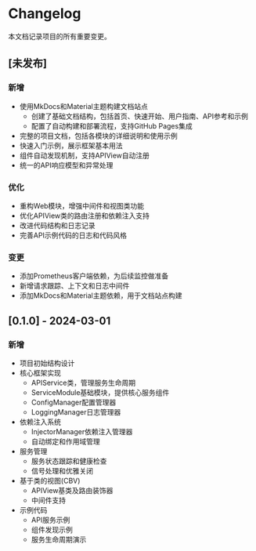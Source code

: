 # Changelog

本文档记录项目的所有重要变更。

## [未发布]

### 新增
- 使用MkDocs和Material主题构建文档站点
  - 创建了基础文档结构，包括首页、快速开始、用户指南、API参考和示例
  - 配置了自动构建和部署流程，支持GitHub Pages集成
- 完整的项目文档，包括各模块的详细说明和使用示例
- 快速入门示例，展示框架基本用法
- 组件自动发现机制，支持APIView自动注册
- 统一的API响应模型和异常处理

### 优化
- 重构Web模块，增强中间件和视图类功能
- 优化APIView类的路由注册和依赖注入支持
- 改进代码结构和日志记录
- 完善API示例代码的日志和代码风格

### 变更
- 添加Prometheus客户端依赖，为后续监控做准备
- 新增请求跟踪、上下文和日志中间件
- 添加MkDocs和Material主题依赖，用于文档站点构建

## [0.1.0] - 2024-03-01

### 新增
- 项目初始结构设计
- 核心框架实现
  - APIService类，管理服务生命周期
  - ServiceModule基础模块，提供核心服务组件
  - ConfigManager配置管理器
  - LoggingManager日志管理器
- 依赖注入系统
  - InjectorManager依赖注入管理器
  - 自动绑定和作用域管理
- 服务管理
  - 服务状态跟踪和健康检查
  - 信号处理和优雅关闭
- 基于类的视图(CBV)
  - APIView基类及路由装饰器
  - 中间件支持
- 示例代码
  - API服务示例
  - 组件发现示例
  - 服务生命周期演示 